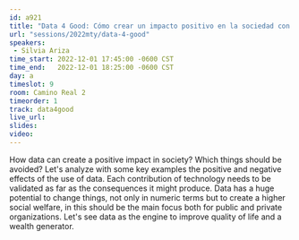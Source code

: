 ```yaml
---
id: a921
title: "Data 4 Good: Cómo crear un impacto positivo en la sociedad con datos"
url: "sessions/2022mty/data-4-good"
speakers:
 - Silvia Ariza
time_start: 2022-12-01 17:45:00 -0600 CST
time_end:   2022-12-01 18:25:00 -0600 CST
day: a
timeslot: 9
room: Camino Real 2
timeorder: 1
track: data4good
live_url: 
slides: 
video: 
---
```


How data can create a positive impact in society? Which things should be avoided? Let's analyze with some key examples the positive and negative effects of the use of data. Each contribution of technology needs to be validated as far as the consequences it might produce. Data has a huge potential to change things, not only in numeric terms but to create a higher social welfare, in this should be the main focus both for public and private organizations. Let's see data as the engine to improve quality of life and a wealth generator.